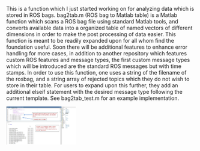 This is a function which I just started working on for analyzing data which is stored in ROS bags. bag2tab.m (ROS bag to Matlab table) is a Matlab function which scans a ROS bag file using standard Matlab tools, and converts available data into a organized table of named vectors of different dimensions in order to make the post processing of data easier. 
This function is meant to be readily expanded upon for all whom find the foundation useful. Soon there will be additional features to enhance error handling for more cases, in addition to another repository which features custom ROS features and message types, the first custom message types which will be introduced are the standard ROS messages but with time stamps. In order to use this function, one uses a string of the filename of the rosbag, and a string array of rejected topics which they do not wish to store in their table. For users to expand upon this further, they add an additional elseif statement with the desired message type following the current template. See bag2tab_test.m for an example implementation. 

<img src="bag2tab_demo.jpg" alt="image" style="zoom:20%;" />
